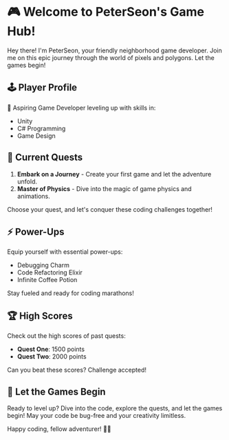 # 🎮 Welcome to PeterSeon's Game Hub!

Hey there! I'm PeterSeon, your friendly neighborhood game developer. Join me on this epic journey through the world of pixels and polygons. Let the games begin!

## 🕹️ Player Profile

🚀 Aspiring Game Developer leveling up with skills in:
- Unity
- C# Programming
- Game Design

## 🎯 Current Quests

1. **Embark on a Journey** - Create your first game and let the adventure unfold.
2. **Master of Physics** - Dive into the magic of game physics and animations.

Choose your quest, and let's conquer these coding challenges together!

## ⚡ Power-Ups

Equip yourself with essential power-ups:
- Debugging Charm
- Code Refactoring Elixir
- Infinite Coffee Potion

Stay fueled and ready for coding marathons!

## 🏆 High Scores

Check out the high scores of past quests:
- **Quest One**: 1500 points
- **Quest Two**: 2000 points

Can you beat these scores? Challenge accepted!

## 🚀 Let the Games Begin

Ready to level up? Dive into the code, explore the quests, and let the games begin! May your code be bug-free and your creativity limitless.

Happy coding, fellow adventurer! 🚀✨
